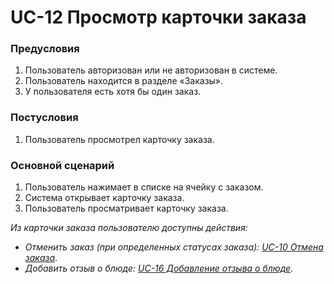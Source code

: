 # UC-12 Просмотр карточки заказа

### Предусловия

1. Пользователь авторизован или не авторизован в системе.
2. Пользователь находится в разделе «Заказы».
3. У пользователя есть хотя бы один заказ.

### Постусловия

1. Пользователь просмотрел карточку заказа. 

### Основной сценарий

1. Пользователь нажимает в списке на ячейку с заказом.
2. Система открывает карточку заказа.
3. Пользователь просматривает карточку заказа.

*Из карточки заказа пользователю доступны действия:*

- *Отменить заказ (при определенных статусах заказа): [UC-10 Отмена заказа](uc10.md)*.
- *Добавить отзыв о блюде: [UC-16 Добавление отзыва о блюде](uc16.md)*.